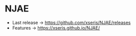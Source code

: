 # NJAE

+ Last release -> https://github.com/xseris/NJAE/releases
+ Features -> https://xseris.github.io/NJAE/
